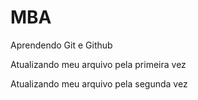 # MBA
Aprendendo Git e Github

Atualizando meu arquivo pela primeira vez

Atualizando meu arquivo pela segunda vez
